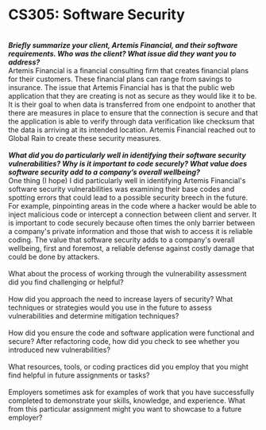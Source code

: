 # CS305: Software Security

<br> <b><i>Briefly summarize your client, Artemis Financial, and their software requirements. Who was the client? What issue did they want you to address? </b></i>
<br> Artemis Financial is a financial consulting firm that creates financial plans for their customers. These financial plans can range from savings to insurance. The issue that Artemis Financial has is that the public web application that they are creating is not as secure as they would like it to be. It is their goal to when data is transferred from one endpoint to another that there are measures in place to ensure that the connection is secure and that the application is able to verify through data verification like checksum that the data is arriving at its intended location. Artemis Financial reached out to Global Rain to create these security measures.
<br>
<br> <b><i>What did you do particularly well in identifying their software security vulnerabilities? Why is it important to code securely? What value does software security add to a company’s overall wellbeing?</b></i>
<br> One thing (I hope) I did particularly well in identifying Artemis Financial's software security vulnerabilities was examining their base codes and spotting errors that could lead to a possible security breech in the future. For example, pinpointing areas in the code where a hacker would be able to inject malicious code or intercept a connection between client and server. It is important to code securely because often times the only barrier between a company's private information and those that wish to access it is reliable coding. The value that software security adds to a company's overall wellbeing, first and foremost, a reliable defense against costly damage that could be done by attackers. 
<br>
<br> What about the process of working through the vulnerability assessment did you find challenging or helpful?
<br>
<br> How did you approach the need to increase layers of security? What techniques or strategies would you use in the future to assess vulnerabilities and determine mitigation techniques?
<br>
<br> How did you ensure the code and software application were functional and secure? After refactoring code, how did you check to see whether you introduced new vulnerabilities?
<br>
<br> What resources, tools, or coding practices did you employ that you might find helpful in future assignments or tasks?
<br>
<br> Employers sometimes ask for examples of work that you have successfully completed to demonstrate your skills, knowledge, and experience. What from this particular assignment might you want to showcase to a future employer?
